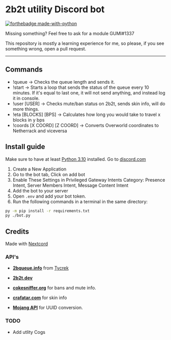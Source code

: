 # 2b2t utility Discord bot

[![forthebadge made-with-python](http://ForTheBadge.com/images/badges/made-with-python.svg)](https://www.python.org/)

Missing something? Feel free to ask for a module GUMI#1337

This repository is mostly a learning experience for me, so please, if you see something wrong, open a pull request.

---

## Commands

- !queue -> Checks the queue length and sends it.
- !start -> Starts a loop that sends the status of the queue every 10 minutes. If it's equal to last one, it will not send anything, and instead log it in console.
- !user [USER] -> Checks mute/ban status on 2b2t, sends skin info, will do more things.
- !eta [BLOCKS] [BPS] -> Calculates how long you would take to travel x blocks in y bps
- !coords [X COORD] [Z COORD] -> Converts Overworld coordinates to Netherrack and viceversa

## Install guide
Make sure to have at least [Python 3.10](https://www.python.org/downloads/) installed.
Go to [discord.com](https://discord.com/developers/applications)
1. Create a New Application
2. Go to the bot tab, Click on add bot
3. Enable These Settings in Privileged Gateway Intents Category: Presence Intent, Server Members Intent,
Message Content Intent
4. Add the bot to your server
5.  Open `.env` and add your bot token.
6. Run the following commands in a terminal in the same directory:

```bash
py -m pip install -r requirements.txt
py ./bot.py
```

## Credits

Made with [Nextcord](https://github.com/nextcord/nextcord/)

### API's

- **[2bqueue.info](https://2bqueue.info/)** from [Tycrek](https://tycrek.com/)

- **[2b2t.dev](https://api.2b2t.dev/)**

- **[cokesniffer.org](https://api.cokesniffer.org)** for bans and mute info.

- **[crafatar.com](https://crafatar.com/)** for skin info

- **[Mojang API](https://mojang-api-docs.netlify.app/)** for UUID conversion.

### TODO

- Add utlity Cogs
